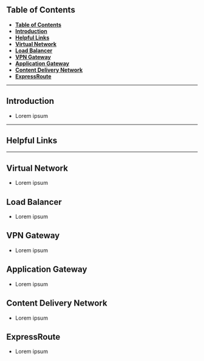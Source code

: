 ## **Table of Contents**
- [**Table of Contents**](#table-of-contents)
- [**Introduction**](#introduction)
- [**Helpful Links**](#helpful-links)
- [**Virtual Network**](#virtual-network)
- [**Load Balancer**](#load-balancer)
- [**VPN Gateway**](#vpn-gateway)
- [**Application Gateway**](#application-gateway)
- [**Content Delivery Network**](#content-delivery-network)
- [**ExpressRoute**](#expressroute)
  
---

## **Introduction**
- Lorem ipsum

---

## **Helpful Links**


---
## **Virtual Network**
- Lorem ipsum

## **Load Balancer**
- Lorem ipsum
   
## **VPN Gateway**
- Lorem ipsum

## **Application Gateway**
- Lorem ipsum

## **Content Delivery Network**
- Lorem ipsum

## **ExpressRoute**

- Lorem ipsum